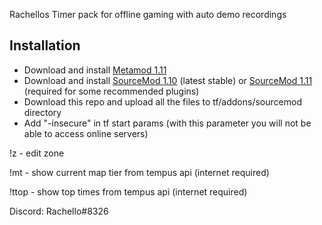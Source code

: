 Rachellos Timer pack for offline gaming with auto demo recordings

## Installation

* Download and install [Metamod 1.11](https://www.sourcemm.net/downloads.php/?branch=stable)
* Download and install [SourceMod 1.10](https://www.sourcemod.net/downloads.php?branch=stable) (latest stable) or [SourceMod 1.11](https://www.sourcemod.net/downloads.php?branch=master&all=1) (required for some recommended plugins)
* Download this repo and upload all the files to tf/addons/sourcemod directory
* Add "-insecure" in tf start params (with this parameter you will not be able to access online servers)

!z - edit zone

!mt - show current map tier from tempus api (internet required)

!ttop <map> - show top times from tempus api (internet required)


Discord: Rachello#8326
